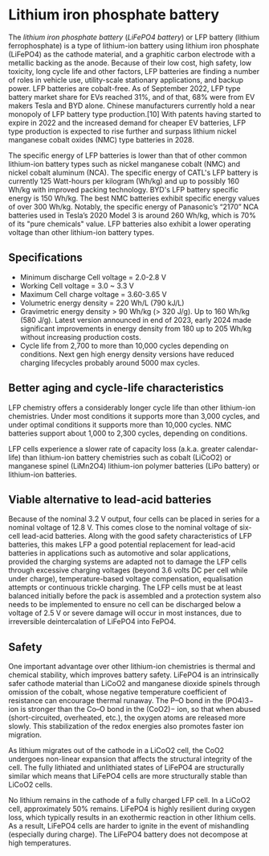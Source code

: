 # Lithium iron phosphate battery
The *lithium iron phosphate battery* (*LiFePO4 battery*) or LFP battery (lithium ferrophosphate) is a type of lithium-ion battery using lithium iron phosphate (LiFePO4) as the cathode material, and a graphitic carbon electrode with a metallic backing as the anode. Because of their low cost, high safety, low toxicity, long cycle life and other factors, LFP batteries are finding a number of roles in vehicle use, utility-scale stationary applications, and backup power. LFP batteries are cobalt-free. As of September 2022, LFP type battery market share for EVs reached 31%, and of that, 68% were from EV makers Tesla and BYD alone. Chinese manufacturers currently hold a near monopoly of LFP battery type production.[10] With patents having started to expire in 2022 and the increased demand for cheaper EV batteries, LFP type production is expected to rise further and surpass lithium nickel manganese cobalt oxides (NMC) type batteries in 2028.

The specific energy of LFP batteries is lower than that of other common lithium-ion battery types such as nickel manganese cobalt (NMC) and nickel cobalt aluminum (NCA). The specific energy of CATL's LFP battery is currently 125 Watt-hours per kilogram (Wh/kg) and up to possibly 160 Wh/kg with improved packing technology. BYD's LFP battery specific energy is 150 Wh/kg. The best NMC batteries exhibit specific energy values of over 300 Wh/kg. Notably, the specific energy of Panasonic’s “2170” NCA batteries used in Tesla’s 2020 Model 3 is around 260 Wh/kg, which is 70% of its "pure chemicals" value. LFP batteries also exhibit a lower operating voltage than other lithium-ion battery types.

## Specifications

* Minimum discharge Cell voltage = 2.0-2.8 V
* Working Cell  voltage = 3.0 ~ 3.3 V
* Maximum Cell charge voltage = 3.60-3.65 V
* Volumetric energy density = 220 Wh/L (790 kJ/L)
* Gravimetric energy density > 90 Wh/kg (> 320 J/g). Up to 160 Wh/kg (580 J/g). Latest version announced in end of 2023, early 2024 made significant improvements in energy density from 180 up to 205 Wh/kg without increasing production costs.
* Cycle life from 2,700 to more than 10,000 cycles depending on conditions. Next gen high energy density versions have reduced charging lifecycles probably around 5000 max cycles.


## Better aging and cycle-life characteristics
LFP chemistry offers a considerably longer cycle life than other lithium-ion chemistries. Under most conditions it supports more than 3,000 cycles, and under optimal conditions it supports more than 10,000 cycles. NMC batteries support about 1,000 to 2,300 cycles, depending on conditions.

LFP cells experience a slower rate of capacity loss (a.k.a. greater calendar-life) than lithium-ion battery chemistries such as cobalt (LiCoO2) or manganese spinel (LiMn2O4) lithium-ion polymer batteries (LiPo battery) or lithium-ion batteries.

## Viable alternative to lead-acid batteries
Because of the nominal 3.2 V output, four cells can be placed in series for a nominal voltage of 12.8 V. This comes close to the nominal voltage of six-cell lead-acid batteries. Along with the good safety characteristics of LFP batteries, this makes LFP a good potential replacement for lead-acid batteries in applications such as automotive and solar applications, provided the charging systems are adapted not to damage the LFP cells through excessive charging voltages (beyond 3.6 volts DC per cell while under charge), temperature-based voltage compensation, equalisation attempts or continuous trickle charging. The LFP cells must be at least balanced initially before the pack is assembled and a protection system also needs to be implemented to ensure no cell can be discharged below a voltage of 2.5 V or severe damage will occur in most instances, due to irreversible deintercalation of LiFePO4 into FePO4.

## Safety
One important advantage over other lithium-ion chemistries is thermal and chemical stability, which improves battery safety. LiFePO4 is an intrinsically safer cathode material than LiCoO2 and manganese dioxide spinels through omission of the cobalt, whose negative temperature coefficient of resistance can encourage thermal runaway. The P–O bond in the (PO4)3− ion is stronger than the Co–O bond in the (CoO2)− ion, so that when abused (short-circuited, overheated, etc.), the oxygen atoms are released more slowly. This stabilization of the redox energies also promotes faster ion migration.

As lithium migrates out of the cathode in a LiCoO2 cell, the CoO2 undergoes non-linear expansion that affects the structural integrity of the cell. The fully lithiated and unlithiated states of LiFePO4 are structurally similar which means that LiFePO4 cells are more structurally stable than LiCoO2 cells.

No lithium remains in the cathode of a fully charged LFP cell. In a LiCoO2 cell, approximately 50% remains. LiFePO4 is highly resilient during oxygen loss, which typically results in an exothermic reaction in other lithium cells. As a result, LiFePO4 cells are harder to ignite in the event of mishandling (especially during charge). The LiFePO4 battery does not decompose at high temperatures.